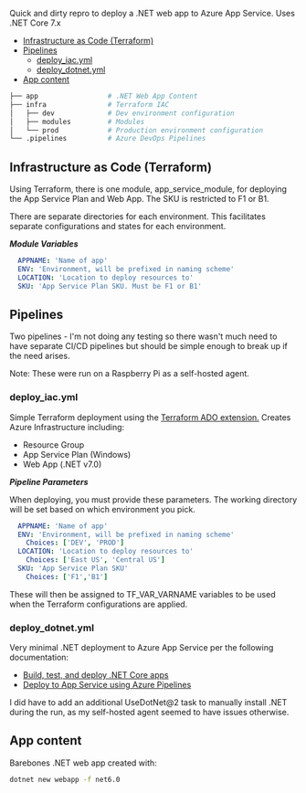 Quick and dirty repro to deploy a .NET web app to Azure App Service. Uses .NET Core 7.x

- [Infrastructure as Code (Terraform)](#infrastructure-as-code-terraform)
- [Pipelines](#pipelines)
  - [deploy\_iac.yml](#deploy_iacyml)
  - [deploy\_dotnet.yml](#deploy_dotnetyml)
- [App content](#app-content)


```bash
├── app                 # .NET Web App Content
├── infra               # Terraform IAC
│   ├── dev             # Dev environment configuration
│   ├── modules         # Modules
│   └── prod            # Production environment configuration
└── .pipelines          # Azure DevOps Pipelines
```

## Infrastructure as Code (Terraform)

Using Terraform, there is one module, app_service_module, for deploying the App Service Plan and Web App. The SKU is restricted to F1 or B1.

There are separate directories for each environment. This facilitates separate configurations and states for each environment.

***Module Variables***

```yaml
  APPNAME: 'Name of app'
  ENV: 'Environment, will be prefixed in naming scheme'
  LOCATION: 'Location to deploy resources to'
  SKU: 'App Service Plan SKU. Must be F1 or B1'
```

## Pipelines

Two pipelines - I'm not doing any testing so there wasn't much need to have separate CI/CD pipelines but should be simple enough to break up if the need arises.

Note: These were run on a Raspberry Pi as a self-hosted agent.

### deploy_iac.yml

Simple Terraform deployment using the [Terraform ADO extension.](https://marketplace.visualstudio.com/items?itemName=ms-devlabs.custom-terraform-tasks) Creates Azure Infrastructure including:

- Resource Group
- App Service Plan (Windows)
- Web App (.NET v7.0)

***Pipeline Parameters***

When deploying, you must provide these parameters. The working directory will be set based on which environment you pick.

```yaml
  APPNAME: 'Name of app'
  ENV: 'Environment, will be prefixed in naming scheme'
    Choices: ['DEV', 'PROD']
  LOCATION: 'Location to deploy resources to'
    Choices: ['East US', 'Central US']
  SKU: 'App Service Plan SKU'
    Choices: ['F1','B1']
```

These will then be assigned to TF_VAR_VARNAME variables to be used when the Terraform configurations are applied.

### deploy_dotnet.yml

Very minimal .NET deployment to Azure App Service per the following documentation:

- [Build, test, and deploy .NET Core apps](https://learn.microsoft.com/en-us/azure/devops/pipelines/ecosystems/dotnet-core?view=azure-devops&tabs=dotnetfive)
- [Deploy to App Service using Azure Pipelines](https://learn.microsoft.com/en-us/azure/app-service/deploy-azure-pipelines?tabs=yaml)

I did have to add an additional UseDotNet@2 task to manually install .NET during the run, as my self-hosted agent seemed to have issues otherwise.

## App content

Barebones .NET web app created with:

```bash
dotnet new webapp -f net6.0
```